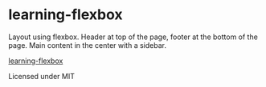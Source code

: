 # learning-flexbox
Layout using flexbox. Header at top of the page, footer at the bottom of the page. Main content in the center with a sidebar.

[learning-flexbox](https://eric-jt.github.io/learning-flexbox/)

Licensed under MIT
